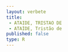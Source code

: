 ```yaml
---
layout: verbete
title:
 - ATAIDE, TRISTAO DE
 - ATAÍDE, Tristão de
published: false
type: R
---
```



